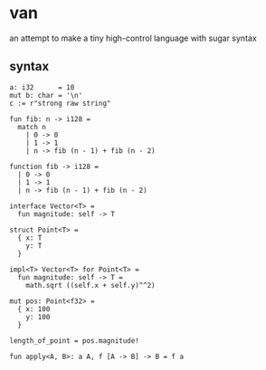 # van

an attempt to make a tiny high-control language with sugar syntax

## syntax

```
a: i32      = 10
mut b: char = '\n'
c := r"strong raw string"
```

```
fun fib: n -> i128 =
  match n
    | 0 -> 0
    | 1 -> 1
    | n -> fib (n - 1) + fib (n - 2)
```

```
function fib -> i128 =
  | 0 -> 0
  | 1 -> 1
  | n -> fib (n - 1) + fib (n - 2)
```

```
interface Vector<T> =
  fun magnitude: self -> T

struct Point<T> =
  { x: T
    y: T
  }

impl<T> Vector<T> for Point<T> =
  fun magnitude: self -> T =
    math.sqrt ((self.x + self.y)^^2)

mut pos: Point<f32> =
  { x: 100
    y: 100
  }

length_of_point = pos.magnitude!
```

```
fun apply<A, B>: a A, f [A -> B] -> B = f a
```
